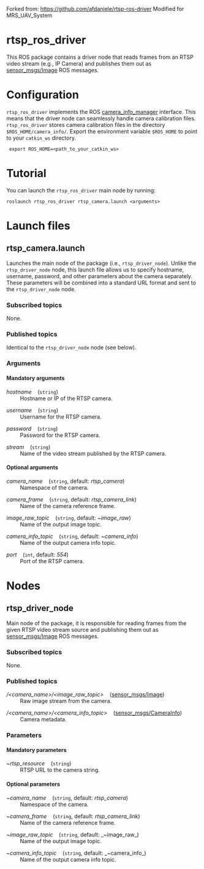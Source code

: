 Forked from: https://github.com/afdaniele/rtsp-ros-driver
Modified for MRS_UAV_System

# rtsp_ros_driver

This ROS package contains a driver node that reads frames from an RTSP video stream (e.g., IP Camera) and publishes them out as [sensor_msgs/Image](http://docs.ros.org/api/sensor_msgs/html/msg/Image.html) ROS messages.


# Configuration

`rtsp_ros_driver` implements the ROS [camera_info_manager](http://wiki.ros.org/camera_info_manager_py) interface.
This means that the driver node can seamlessly handle camera calibration files. `rtsp_ros_driver` stores camera
calibration files in the directory `$ROS_HOME/camera_info/`. Export the environment variable `$ROS_HOME` to point to
your `catkin_ws` directory.

```
 export ROS_HOME=<path_to_your_catkin_ws>
```


# Tutorial

You can launch the `rtsp_ros_driver` main node by running:

```
roslaunch rtsp_ros_driver rtsp_camera.launch <arguments>
```


# Launch files

## rtsp_camera.launch
Launches the main node of the package (i.e., `rtsp_driver_node`). Unlike the `rtsp_driver_node` node, this launch file allows us to specify hostname, username, password, and other parameters about the camera separately. These parameters will be combined into a standard URL format and sent to the `rtsp_driver_node` node.

### Subscribed topics
None.

### Published topics
Identical to the `rtsp_driver_node` node (see below).

### Arguments

#### Mandatory arguments

_hostname_
  &nbsp;&nbsp;
  (`string`)
<br/>
    &nbsp;&nbsp;&nbsp;&nbsp;&nbsp;&nbsp;&nbsp;&nbsp; 
    Hostname or IP of the RTSP camera.
    <br/> 

_username_
  &nbsp;&nbsp;
  (`string`)
<br/>
    &nbsp;&nbsp;&nbsp;&nbsp;&nbsp;&nbsp;&nbsp;&nbsp; 
    Username for the RTSP camera.
    <br/>     

_password_
  &nbsp;&nbsp;
  (`string`)
<br/>
    &nbsp;&nbsp;&nbsp;&nbsp;&nbsp;&nbsp;&nbsp;&nbsp; 
    Password for the RTSP camera.
    <br/>    

_stream_
  &nbsp;&nbsp;
  (`string`)
<br/>
    &nbsp;&nbsp;&nbsp;&nbsp;&nbsp;&nbsp;&nbsp;&nbsp; 
    Name of the video stream published by the RTSP camera.
    <br/>    
    

#### Optional arguments

_camera\_name_
  &nbsp;&nbsp;
  (`string`, default: _rtsp\_camera_)
<br/>
    &nbsp;&nbsp;&nbsp;&nbsp;&nbsp;&nbsp;&nbsp;&nbsp; 
    Namespace of the camera.
    <br/>

_camera\_frame_
  &nbsp;&nbsp;
  (`string`, default: _rtsp\_camera\_link_)
<br/>
    &nbsp;&nbsp;&nbsp;&nbsp;&nbsp;&nbsp;&nbsp;&nbsp; 
    Name of the camera reference frame.
    <br/>

_image\_raw\_topic_
  &nbsp;&nbsp;
  (`string`, default: _~image\_raw_)
<br/>
    &nbsp;&nbsp;&nbsp;&nbsp;&nbsp;&nbsp;&nbsp;&nbsp; 
    Name of the output image topic.
    <br/> 

_camera\_info\_topic_
  &nbsp;&nbsp;
  (`string`, default: _~camera\_info_)
<br/>
    &nbsp;&nbsp;&nbsp;&nbsp;&nbsp;&nbsp;&nbsp;&nbsp; 
    Name of the output camera info topic.
    <br/> 

_port_
  &nbsp;&nbsp;
  (`int`, default: _554_)
<br/>
    &nbsp;&nbsp;&nbsp;&nbsp;&nbsp;&nbsp;&nbsp;&nbsp; 
    Port of the RTSP camera.
    <br/>

    

# Nodes

## rtsp_driver_node
Main node of the package, it is responsible for reading frames from the given RTSP video stream source and publishing them out as [sensor_msgs/Image](http://docs.ros.org/api/sensor_msgs/html/msg/Image.html) ROS messages.

### Subscribed topics
None.

### Published topics

_/<camera\_name>/<image\_raw\_topic>_
  &nbsp;&nbsp;
  ([sensor_msgs/Image](http://docs.ros.org/api/sensor_msgs/html/msg/Image.html))
<br/>
    &nbsp;&nbsp;&nbsp;&nbsp;&nbsp;&nbsp;&nbsp;&nbsp; 
    Raw image stream from the camera.
    <br/>
    
_/<camera\_name>/<camera\_info\_topic>_
  &nbsp;&nbsp;
  ([sensor_msgs/CameraInfo](http://docs.ros.org/api/sensor_msgs/html/msg/CameraInfo.html))
<br/>
    &nbsp;&nbsp;&nbsp;&nbsp;&nbsp;&nbsp;&nbsp;&nbsp; 
    Camera metadata.
    <br/>

### Parameters

#### Mandatory parameters

~_rtsp\_resource_
  &nbsp;&nbsp;
  (`string`)
<br/>
    &nbsp;&nbsp;&nbsp;&nbsp;&nbsp;&nbsp;&nbsp;&nbsp; 
    RTSP URL to the camera string.
    <br/>


#### Optional parameters

~_camera\_name_
  &nbsp;&nbsp;
  (`string`, default: _rtsp\_camera_)
<br/>
    &nbsp;&nbsp;&nbsp;&nbsp;&nbsp;&nbsp;&nbsp;&nbsp; 
    Namespace of the camera.
    <br/>

~_camera\_frame_
  &nbsp;&nbsp;
  (`string`, default: _rtsp\_camera\_link_)
<br/>
    &nbsp;&nbsp;&nbsp;&nbsp;&nbsp;&nbsp;&nbsp;&nbsp; 
    Name of the camera reference frame.
    <br/>

~_image\_raw\_topic_
  &nbsp;&nbsp;
  (`string`, default: _~image\_raw_)
<br/>
    &nbsp;&nbsp;&nbsp;&nbsp;&nbsp;&nbsp;&nbsp;&nbsp; 
    Name of the output image topic.
    <br/> 

~_camera\_info\_topic_
  &nbsp;&nbsp;
  (`string`, default: _~camera\_info_)
<br/>
    &nbsp;&nbsp;&nbsp;&nbsp;&nbsp;&nbsp;&nbsp;&nbsp; 
    Name of the output camera info topic.
    <br/> 
